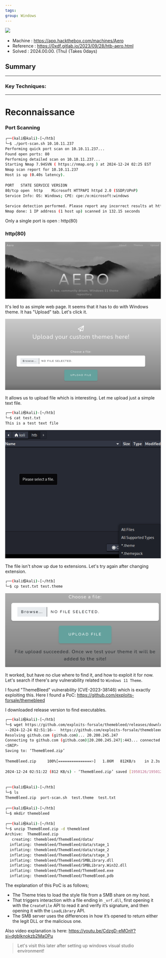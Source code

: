 ```yaml
---
tags: 
group: Windows
---
```

![](https://labs.hackthebox.com/storage/avatars/5ca8f0c721a9eca6f1aeb9ff4b4bac60.png)

- Machine : https://app.hackthebox.com/machines/Aero
- Reference : https://0xdf.gitlab.io/2023/09/28/htb-aero.html
- Solved : 2024.00.00. (Thu) (Takes 0days)

## Summary
---


### Key Techniques:


---

# Reconnaissance

### Port Scanning

```bash
┌──(kali㉿kali)-[~/htb]
└─$ ./port-scan.sh 10.10.11.237
Performing quick port scan on 10.10.11.237...
Found open ports: 80
Performing detailed scan on 10.10.11.237...
Starting Nmap 7.94SVN ( https://nmap.org ) at 2024-12-24 02:25 EST
Nmap scan report for 10.10.11.237
Host is up (0.40s latency).

PORT   STATE SERVICE VERSION
80/tcp open  http    Microsoft HTTPAPI httpd 2.0 (SSDP/UPnP)
Service Info: OS: Windows; CPE: cpe:/o:microsoft:windows

Service detection performed. Please report any incorrect results at https://nmap.org/submit/ .
Nmap done: 1 IP address (1 host up) scanned in 132.15 seconds
```

Only a single port is open : http(80)

### http(80)

![](attachments/aero_1.png)

It's led to as simple web page. It seems that it has to do with Windows theme.
It has "Upload" tab. Let's click it.

![](attachments/aero_2.png)

It allows us to upload file which is interesting.
Let me upload just a simple text file.

```bash
┌──(kali㉿kali)-[~/htb]
└─$ cat test.txt 
This is a test text file
```

![](attachments/aero_3.png)

The file isn't show up due to extensions.
Let's try again after changing extension.

```bash
┌──(kali㉿kali)-[~/htb]
└─$ cp test.txt test.theme
```

![](attachments/aero_4.png)

It worked, but have no clue where to find it, and how to exploit it for now.
Let's search if there's any vulnerability related to `Windows 11 Theme`.

I found "ThemeBleed" vulnerability (CVE-2023-38146) which is exactly exploiting this.
Here I found a PoC:
https://github.com/exploits-forsale/themebleed

I downloaded release version to find executables.

```bash
┌──(kali㉿kali)-[~/htb]
└─$ wget https://github.com/exploits-forsale/themebleed/releases/download/v1/ThemeBleed.zip                                 
--2024-12-24 02:51:16--  https://github.com/exploits-forsale/themebleed/releases/download/v1/ThemeBleed.zip
Resolving github.com (github.com)... 20.200.245.247
Connecting to github.com (github.com)|20.200.245.247|:443... connected.
<SNIP>
Saving to: ‘ThemeBleed.zip’

ThemeBleed.zip     100%[===============>]   1.86M   812KB/s    in 2.3s    

2024-12-24 02:51:22 (812 KB/s) - ‘ThemeBleed.zip’ saved [1950126/1950126]


┌──(kali㉿kali)-[~/htb]
└─$ ls
ThemeBleed.zip  port-scan.sh  test.theme  test.txt
     
┌──(kali㉿kali)-[~/htb]
└─$ mkdir themebleed                                   

┌──(kali㉿kali)-[~/htb]
└─$ unzip ThemeBleed.zip -d themebleed                 
Archive:  ThemeBleed.zip
   creating: themebleed/ThemeBleed/data/
  inflating: themebleed/ThemeBleed/data/stage_1  
  inflating: themebleed/ThemeBleed/data/stage_2  
  inflating: themebleed/ThemeBleed/data/stage_3  
  inflating: themebleed/ThemeBleed/SMBLibrary.dll  
  inflating: themebleed/ThemeBleed/SMBLibrary.Win32.dll  
  inflating: themebleed/ThemeBleed/ThemeBleed.exe  
  inflating: themebleed/ThemeBleed/ThemeBleed.pdb  
```

The explanation of this PoC is as follows;

- The Theme tries to load the style file from a SMB share on my host.
- That triggers interaction with a file ending in `_vrf.dll`, first opening it with the `CreateFile` API to read it and verify it’s signature, and then opening it with the `LoadLibrary` API.
- The SMB server uses the differences in how it’s opened to return either the legit DLL or the malicious one.

Also video explanation is here:
https://youtu.be/CdzgD-eMOnY?si=dgbIknokzb2MaOPu

> Let's visit this later after setting up windows visual studio environment!